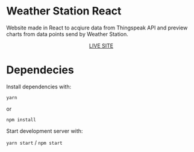 # Weather Station React

Website made in React to acqiure data from Thingspeak API and preview charts from data points send by Weather Station. 

<p align="center"><a href="https://thirsty-roentgen-9a0bb2.netlify.app/">LIVE SITE</a></p>

# Dependecies

Install dependencies with:

`yarn`

or

`npm install`

Start development server with:

`yarn start` / `npm start`
